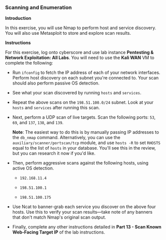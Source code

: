 ### Scanning and Enumeration

**Introduction**

In this exercise, you will use Nmap to perform host and service discovery. You will also use Metasploit to store and explore scan results.


**Instructions**

For this exercise, log onto cyberscore and use lab instance **Pentesting & Network Exploitation: All Labs**. You will need to use the **Kali WAN** VM to complete the following:

- Run `ifconfig` to fetch the IP address of each of your network interfaces. Perform host discovery on each subnet you're connected to. Your scan should also perform passive OS detection.

- See what your scan discovered by running `hosts` and `services`.

- Repeat the above scans on the `198.51.100.0/24` subnet. Look at your `hosts` and `services` after running this scan.

- Next, perform a UDP scan of live targets. Scan the following ports: `53`, `69`, and `137`, `138`, and `139`.

  **Note**: The easiest way to do this is by manually passing IP addresses to the `db_nmap` command. Alternatively, you can use the `auxiliary/scanner/portscan/tcp` module, and use `hosts -R` to set `RHOSTS` equal to the list of `hosts` in your database. You'll see this in the review, but you can research it now if you'd like.

- Then, perform aggressive scans against the following hosts, using active OS detection.

  - `192.168.11.4`

  - `198.51.100.1`

  - `198.51.100.175`

- Use Ncat to banner-grab each service you discover on the above four hosts. Use this to verify your scan results—take note of any banners that don't match Nmap's original scan output.

- Finally, complete any other instructions detailed in **Part 13 - Scan Known Web-Facing Target IP** of the lab instructions.
